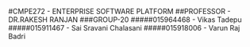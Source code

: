 #CMPE272 - ENTERPRISE SOFTWARE PLATFORM
##PROFESSOR - DR.RAKESH RANJAN
###GROUP-20
 #####015964468 - Vikas Tadepu
 #####015911467 - Sai Sravani Chalasani
 #####015918006 - Varun Raj Badri
  
